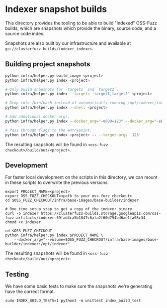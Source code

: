 # Indexer snapshot builds

This directory provides the tooling to be able to build "indexed" OSS-Fuzz
builds, which are snapshots which provide the binary, source code, and a source
code index.

Snapshots are also built by our infrastructure and available at
`gs://clusterfuzz-builds/indexer_indexes`.

## Building project snapshots

```bash
python infra/helper.py build_image <project>
python infra/helper.py index <project>

# Only build snapshots for `target1` and `target2`.
python infra/helper.py index --targets 'target1,target2' <project>

# Drop into /bin/bash instead of automatically running /opt/indexer/index_build.py.
python infra/helper.py index --shell <project>

# Add additional docker args.
python infra/helper.py index --docker_arg="-eFOO=123" --docker_arg="-eBAR=456" <project>

# Pass through flags to the entrypoint.
python infra/helper.py index <project> -- --target-args '123'
```

The resulting snapshots will be found in `<oss-fuzz checkout>/build/out/<project>`.

## Development

For faster local development on the scripts in this directory, we can mount in
these scripts to overwrite the previous versions.

```
export PROJECT_NAME=<project>
export OSS_FUZZ_CHECKOUT=<path to your oss-fuzz checkout>
cd $OSS_FUZZ_CHECKOUT/infra/base-images/base-builder/indexer

# One time setup step to get a copy of the indexer binary.
curl -o indexer https://clusterfuzz-builds.storage.googleapis.com/oss-fuzz-artifacts/indexer-59fad4ca5b1047c6afa2f60d754bd6ae1fa08c34
chmod +x indexer

cd $OSS_FUZZ_CHECKOUT
python infra/helper.py index $PROJECT_NAME \
    --docker_arg="--volume=$OSS_FUZZ_CHECKOUT/infra/base-images/base-builder/indexer:/opt/indexer"
```

The resulting snapshots will be found in `<oss-fuzz checkout>/build/out/<project>`.

## Testing

We have some basic tests to make sure the snapshots we're generating have the correct format.

```
sudo INDEX_BUILD_TESTS=1 python3 -m unittest index_build_test
```

